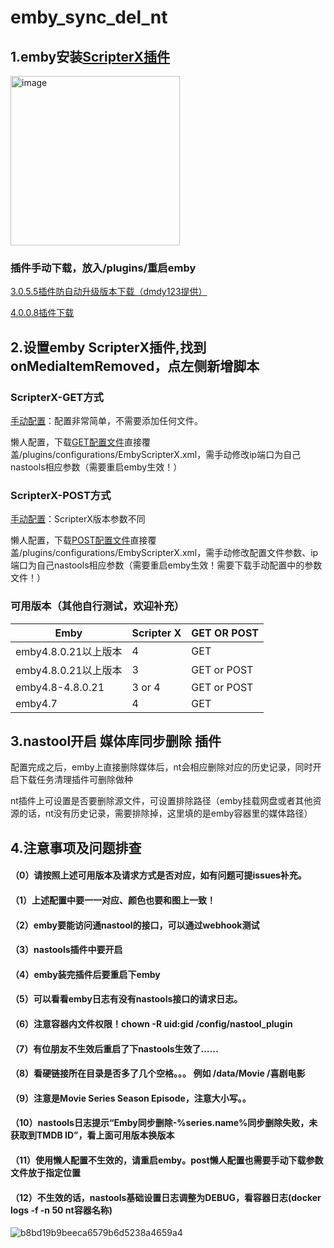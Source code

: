 # emby_sync_del_nt

## 1.emby安装[ScripterX插件](https://github.com/AnthonyMusgrove/Emby-ScripterX)

<img width="271" alt="image" src="https://user-images.githubusercontent.com/54088512/227704280-0238b261-c0f4-4676-8acb-71c586ad4695.png">

### 插件手动下载，放入/plugins/重启emby
[3.0.5.5插件防自动升级版本下载（dmdy123提供）](https://github.com/thsrite/emby_sync_del_nt/raw/main/ScripterX3/EmbyScripterX.dll)

[4.0.0.8插件下载](https://github.com/thsrite/emby_sync_del_nt/raw/main/ScripterX4/EmbyScripterX.dll)

## 2.设置emby ScripterX插件,找到onMediaItemRemoved，点左侧新增脚本
### ScripterX-GET方式
[手动配置](https://github.com/thsrite/emby_sync_del_nt/blob/main/ScripterX-GET.md)：配置非常简单，不需要添加任何文件。

懒人配置，下载[GET配置文件](https://github.com/thsrite/emby_sync_del_nt/raw/main/ScripterX_config_GET/EmbyScripterX.xml)直接覆盖/plugins/configurations/EmbyScripterX.xml，需手动修改ip端口为自己nastools相应参数（需要重启emby生效！）

### ScripterX-POST方式
[手动配置](https://github.com/thsrite/emby_sync_del_nt/blob/main/ScripterX-POST.md)：ScripterX版本参数不同

懒人配置，下载[POST配置文件](https://github.com/thsrite/emby_sync_del_nt/raw/main/ScripterX_config_POST/EmbyScripterX.xml)直接覆盖/plugins/configurations/EmbyScripterX.xml，需手动修改配置文件参数、ip端口为自己nastools相应参数（需要重启emby生效！需要下载手动配置中的参数文件！）

### 可用版本（其他自行测试，欢迎补充）
| Emby                 | Scripter X | GET OR POST |
|----------------------|------------|-------------|
| emby4.8.0.21以上版本 | 4          | GET         |
| emby4.8.0.21以上版本 | 3          | GET or POST |
| emby4.8-4.8.0.21     | 3 or 4     | GET or POST |
| emby4.7              | 4          | GET  |

## 3.nastool开启 媒体库同步删除 插件

配置完成之后，emby上直接删除媒体后，nt会相应删除对应的历史记录，同时开启下载任务清理插件可删除做种

nt插件上可设置是否要删除源文件，可设置排除路径（emby挂载网盘或者其他资源的话，nt没有历史记录，需要排除掉，这里填的是emby容器里的媒体路径）

## 4.注意事项及问题排查
#### （0）请按照上述可用版本及请求方式是否对应，如有问题可提issues补充。
#### （1）上述配置中要一一对应、颜色也要和图上一致！
#### （2）emby要能访问通nastool的接口，可以通过webhook测试
#### （3）nastools插件中要开启
#### （4）emby装完插件后要重启下emby
#### （5）可以看看emby日志有没有nastools接口的请求日志。
#### （6）注意容器内文件权限！chown -R uid:gid /config/nastool_plugin
#### （7）有位朋友不生效后重启了下nastools生效了……
#### （8）看硬链接所在目录是否多了几个空格。。。  例如 /data/Movie          /喜剧电影
#### （9）注意是Movie Series Season Episode，注意大小写。。
#### （10）nastools日志提示“Emby同步删除-%series.name%同步删除失败，未获取到TMDB ID”，看上面可用版本换版本
#### （11）使用懒人配置不生效的，请重启emby。post懒人配置也需要手动下载参数文件放于指定位置
#### （12）不生效的话，nastools基础设置日志调整为DEBUG，看容器日志(docker logs -f -n 50 nt容器名称)
![b8bd19b9beeca6579b6d5238a4659a4](https://user-images.githubusercontent.com/54088512/228716464-964ca745-3a1f-47c4-ac9f-250306d11714.jpg)
